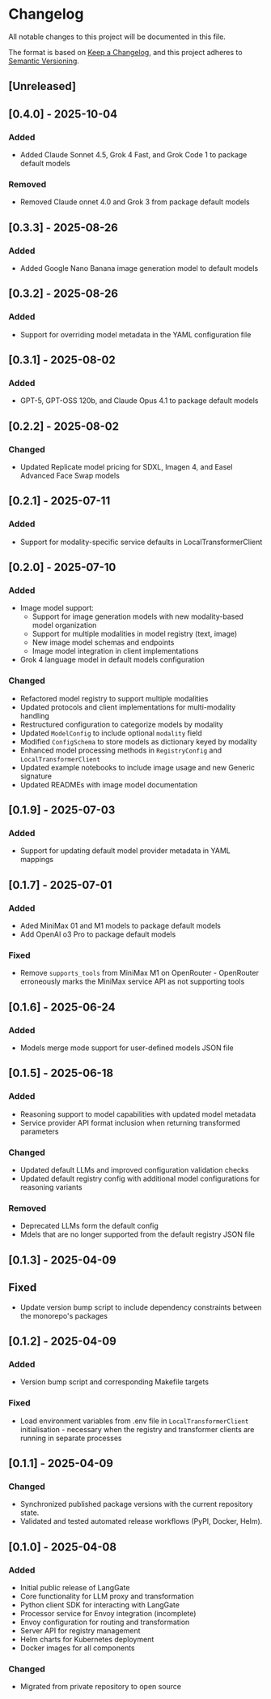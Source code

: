 # Changelog

All notable changes to this project will be documented in this file.

The format is based on [Keep a Changelog](https://keepachangelog.com/en/1.0.0/),
and this project adheres to [Semantic Versioning](https://semver.org/spec/v2.0.0.html).

## [Unreleased]


## [0.4.0] - 2025-10-04
### Added
- Added Claude Sonnet 4.5, Grok 4 Fast, and Grok Code 1 to package default models
### Removed
- Removed Claude onnet 4.0 and Grok 3 from package default models

## [0.3.3] - 2025-08-26
### Added
- Added Google Nano Banana image generation model to default models


## [0.3.2] - 2025-08-26

### Added
- Support for overriding model metadata in the YAML configuration file


## [0.3.1] - 2025-08-02

### Added
- GPT-5, GPT-OSS 120b, and Claude Opus 4.1 to package default models


## [0.2.2] - 2025-08-02

### Changed
- Updated Replicate model pricing for SDXL, Imagen 4, and Easel Advanced Face Swap models


## [0.2.1] - 2025-07-11

### Added
- Support for modality-specific service defaults in LocalTransformerClient


## [0.2.0] - 2025-07-10

### Added
- Image model support:
  - Support for image generation models with new modality-based model organization
  - Support for multiple modalities in model registry (text, image)
  - New image model schemas and endpoints
  - Image model integration in client implementations
- Grok 4 language model in default models configuration

### Changed
- Refactored model registry to support multiple modalities
- Updated protocols and client implementations for multi-modality handling
- Restructured configuration to categorize models by modality
- Updated `ModelConfig` to include optional `modality` field
- Modified `ConfigSchema` to store models as dictionary keyed by modality
- Enhanced model processing methods in `RegistryConfig` and `LocalTransformerClient`
- Updated example notebooks to include image usage and new Generic signature
- Updated READMEs with image model documentation


## [0.1.9] - 2025-07-03

### Added
- Support for updating default model provider metadata in YAML mappings


## [0.1.7] - 2025-07-01

### Added
- Aded MiniMax 01 and M1 models to package default models
- Add OpenAI o3 Pro to package default models

### Fixed
- Remove `supports_tools` from MiniMax M1 on OpenRouter - OpenRouter erroneously marks the MiniMax service API as not supporting tools


## [0.1.6] - 2025-06-24

### Added
- Models merge mode support for user-defined models JSON file


## [0.1.5] - 2025-06-18

### Added
- Reasoning support to model capabilities with updated model metadata
- Service provider API format inclusion when returning transformed parameters

### Changed
- Updated default LLMs and improved configuration validation checks
- Updated default registry config with additional model configurations for reasoning variants

### Removed
- Deprecated LLMs form the default config
- Mdels that are no longer supported from the default registry JSON file


## [0.1.3] - 2025-04-09

## Fixed
- Update version bump script to include dependency constraints between the monorepo's packages


## [0.1.2] - 2025-04-09

### Added
- Version bump script and corresponding Makefile targets

### Fixed
- Load environment variables from .env file in `LocalTransformerClient` initialisation - necessary when the registry and transformer clients are running in separate processes


## [0.1.1] - 2025-04-09

### Changed
- Synchronized published package versions with the current repository state.
- Validated and tested automated release workflows (PyPI, Docker, Helm).


## [0.1.0] - 2025-04-08

### Added
- Initial public release of LangGate
- Core functionality for LLM proxy and transformation
- Python client SDK for interacting with LangGate
- Processor service for Envoy integration (incomplete)
- Envoy configuration for routing and transformation
- Server API for registry management
- Helm charts for Kubernetes deployment
- Docker images for all components

### Changed
- Migrated from private repository to open source
